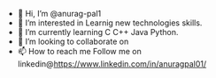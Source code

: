 - 👋 Hi, I’m @anurag-pal1
- 👀 I’m interested in Learnig new technologies skills.
- 🌱 I’m currently learning C C++ Java Python.
- 💞️ I’m looking to collaborate on 
- 📫 How to reach me Follow me on linkedin@https://www.linkedin.com/in/anuragpal01/

<!---
anurag-pal1/anurag-pal1 is a ✨ special ✨ repository because its `README.md` (this file) appears on your GitHub profile.
You can click the Preview link to take a look at your changes.
--->
